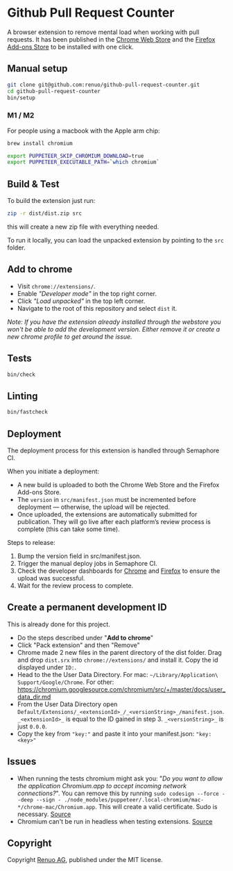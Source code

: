 # Github Pull Request Counter

A browser extension to remove mental load when working with pull requests.
It has been published in
the [Chrome Web Store](https://chrome.google.com/webstore/detail/github-pull-request-count/eeejbcmnmgogpkgeinlbchoafjjbegmi)
and the [Firefox Add-ons Store](https://addons.mozilla.org/en-US/firefox/addon/github-pull-request-counter/) to be
installed with one click.

## Manual setup

```sh
git clone git@github.com:renuo/github-pull-request-counter.git
cd github-pull-request-counter
bin/setup
```

### M1 / M2

For people using a macbook with the Apple arm chip:

```sh
brew install chromium

export PUPPETEER_SKIP_CHROMIUM_DOWNLOAD=true
export PUPPETEER_EXECUTABLE_PATH=`which chromium`
```

## Build & Test

To build the extension just run:

```sh
zip -r dist/dist.zip src
```

this will create a new zip file with everything needed.

To run it locally, you can load the unpacked extension by pointing to the `src` folder.

## Add to chrome

* Visit `chrome://extensions/`.
* Enable _"Developer mode"_ in the top right corner.
* Click _"Load unpacked"_ in the top left corner.
* Navigate to the root of this repository and select `dist` it.

_Note: If you have the extension already installed through the webstore you won't be able to add the development
version. Either remove it or create a new chrome profile to get around the issue._

## Tests

```sh
bin/check
```

## Linting

```sh
bin/fastcheck
```

## Deployment

The deployment process for this extension is handled through Semaphore CI.

When you initiate a deployment:

- A new build is uploaded to both the Chrome Web Store and the Firefox Add-ons Store.
- The `version` in `src/manifest.json` must be incremented before deployment — otherwise, the upload will be rejected.
- Once uploaded, the extensions are automatically submitted for publication. They will go live after each platform’s
  review process is complete (this can take some time).

Steps to release:

1. Bump the version field in src/manifest.json.
2. Trigger the manual deploy jobs in Semaphore CI.
3. Check the developer dashboards
   for [Chrome](https://chrome.google.com/u/0/webstore/devconsole/465f37d5-ddb2-42c9-afcc-37265e67af35/eeejbcmnmgogpkgeinlbchoafjjbegmi/edit?hl=en)
   and [Firefox](https://addons.mozilla.org/en-US/developers/addons) to ensure the upload was successful.
4. Wait for the review process to complete.

## Create a permanent development ID

This is already done for this project.

* Do the steps described under "**Add to chrome**"
* Click "Pack extension" and then "Remove"
* Chrome made 2 new files in the parent directory of the dist folder. Drag and drop `dist.srx` into
  `chrome://extensions/` and install it. Copy the id displayed under `ID:`.
* Head to the the User Data Directory. For mac: `~/Library/Application\ Support/Google/Chrome`. For
  other: https://chromium.googlesource.com/chromium/src/+/master/docs/user_data_dir.md
* From the User Data Directory open `Default/Extensions/_<extensionId>_/_<versionString>_/manifest.json`.
  `_<extensionId>_` is equal to the ID gained in step 3. `_<versionString>_` is just `0.0.0`.
* Copy the key from `"key:"` and paste it into your manifest.json: `"key: <key>"`

## Issues

* When running the tests chromium might ask you: "_Do you want to allow the application Chromium.app to accept incoming
  network connections?_". You can remove this by running
  `sudo codesign --force --deep --sign - ./node_modules/puppeteer/.local-chromium/mac-*/chrome-mac/Chromium.app`. This
  will create a valid certificate. Sudo is necessary. [Source](https://github.com/puppeteer/puppeteer/issues/4752)
* Chromium can't be run in headless when testing extensions. [Source](https://github.com/puppeteer/puppeteer/issues/659)

## Copyright

Copyright [Renuo AG](https://www.renuo.ch/), published under the MIT license.


